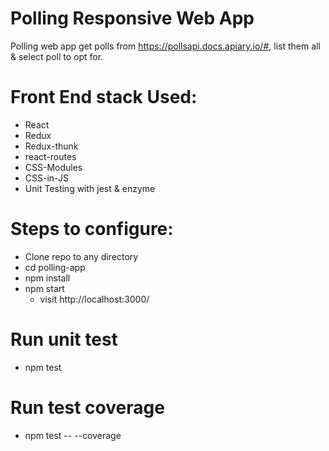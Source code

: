 # Polling Responsive Web App

Polling web app get polls from https://pollsapi.docs.apiary.io/#, list them all & select poll to opt for.

# Front End stack Used:
- React
- Redux
- Redux-thunk
- react-routes
- CSS-Modules
- CSS-in-JS
- Unit Testing with jest & enzyme

# Steps to configure:
- Clone repo to any directory
- cd polling-app
- npm install
- npm start
  - visit http://localhost:3000/ 

# Run unit test
- npm test

# Run test coverage
- npm test -- --coverage